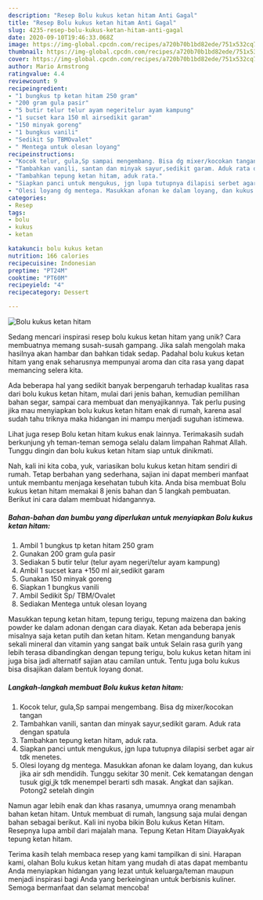 ```yaml
---
description: "Resep Bolu kukus ketan hitam Anti Gagal"
title: "Resep Bolu kukus ketan hitam Anti Gagal"
slug: 4235-resep-bolu-kukus-ketan-hitam-anti-gagal
date: 2020-09-10T19:46:33.068Z
image: https://img-global.cpcdn.com/recipes/a720b70b1bd82ede/751x532cq70/bolu-kukus-ketan-hitam-foto-resep-utama.jpg
thumbnail: https://img-global.cpcdn.com/recipes/a720b70b1bd82ede/751x532cq70/bolu-kukus-ketan-hitam-foto-resep-utama.jpg
cover: https://img-global.cpcdn.com/recipes/a720b70b1bd82ede/751x532cq70/bolu-kukus-ketan-hitam-foto-resep-utama.jpg
author: Mario Armstrong
ratingvalue: 4.4
reviewcount: 9
recipeingredient:
- "1 bungkus tp ketan hitam 250 gram"
- "200 gram gula pasir"
- "5 butir telur telur ayam negeritelur ayam kampung"
- "1 sucset kara 150 ml airsedikit garam"
- "150 minyak goreng"
- "1 bungkus vanili"
- "Sedikit Sp TBMOvalet"
- " Mentega untuk olesan loyang"
recipeinstructions:
- "Kocok telur, gula,Sp sampai mengembang. Bisa dg mixer/kocokan tangan"
- "Tambahkan vanili, santan dan minyak sayur,sedikit garam. Aduk rata dengan spatula"
- "Tambahkan tepung ketan hitam, aduk rata."
- "Siapkan panci untuk mengukus, jgn lupa tutupnya dilapisi serbet agar air tdk menetes."
- "Olesi loyang dg mentega. Masukkan afonan ke dalam loyang, dan kukus jika air sdh mendidih. Tunggu sekitar 30 menit. Cek kematangan dengan tusuk gigi,jk tdk menempel berarti sdh masak. Angkat dan sajikan. Potong2 setelah dingin"
categories:
- Resep
tags:
- bolu
- kukus
- ketan

katakunci: bolu kukus ketan 
nutrition: 166 calories
recipecuisine: Indonesian
preptime: "PT24M"
cooktime: "PT60M"
recipeyield: "4"
recipecategory: Dessert

---
```



![Bolu kukus ketan hitam](https://img-global.cpcdn.com/recipes/a720b70b1bd82ede/751x532cq70/bolu-kukus-ketan-hitam-foto-resep-utama.jpg)

Sedang mencari inspirasi resep bolu kukus ketan hitam yang unik? Cara membuatnya memang susah-susah gampang. Jika salah mengolah maka hasilnya akan hambar dan bahkan tidak sedap. Padahal bolu kukus ketan hitam yang enak seharusnya mempunyai aroma dan cita rasa yang dapat memancing selera kita.

Ada beberapa hal yang sedikit banyak berpengaruh terhadap kualitas rasa dari bolu kukus ketan hitam, mulai dari jenis bahan, kemudian pemilihan bahan segar, sampai cara membuat dan menyajikannya. Tak perlu pusing jika mau menyiapkan bolu kukus ketan hitam enak di rumah, karena asal sudah tahu triknya maka hidangan ini mampu menjadi suguhan istimewa.

Lihat juga resep Bolu ketan hitam kukus enak lainnya. Terimakasih sudah berkunjung yh teman-teman semoga selalu dalam limpahan Rahmat Allah. Tunggu dingin dan bolu kukus ketan hitam siap untuk dinikmati.


Nah, kali ini kita coba, yuk, variasikan bolu kukus ketan hitam sendiri di rumah. Tetap berbahan yang sederhana, sajian ini dapat memberi manfaat untuk membantu menjaga kesehatan tubuh kita. Anda bisa membuat Bolu kukus ketan hitam memakai 8 jenis bahan dan 5 langkah pembuatan. Berikut ini cara dalam membuat hidangannya.

<!--inarticleads1-->

##### Bahan-bahan dan bumbu yang diperlukan untuk menyiapkan Bolu kukus ketan hitam:

1. Ambil 1 bungkus tp ketan hitam 250 gram
1. Gunakan 200 gram gula pasir
1. Sediakan 5 butir telur (telur ayam negeri/telur ayam kampung)
1. Ambil 1 sucset kara +150 ml air,sedikit garam
1. Gunakan 150 minyak goreng
1. Siapkan 1 bungkus vanili
1. Ambil Sedikit Sp/ TBM/Ovalet
1. Sediakan  Mentega untuk olesan loyang


Masukkan tepung ketan hitam, tepung terigu, tepung maizena dan baking powder ke dalam adonan dengan cara diayak. Ketan ada beberapa jenis misalnya saja ketan putih dan ketan hitam. Ketan mengandung banyak sekali mineral dan vitamin yang sangat baik untuk Selain rasa gurih yang lebih terasa dibandingkan dengan tepung terigu, bolu kukus ketan hitam ini juga bisa jadi alternatif sajian atau camilan untuk. Tentu juga bolu kukus bisa disajikan dalam bentuk loyang donat. 

<!--inarticleads2-->

##### Langkah-langkah membuat Bolu kukus ketan hitam:

1. Kocok telur, gula,Sp sampai mengembang. Bisa dg mixer/kocokan tangan
1. Tambahkan vanili, santan dan minyak sayur,sedikit garam. Aduk rata dengan spatula
1. Tambahkan tepung ketan hitam, aduk rata.
1. Siapkan panci untuk mengukus, jgn lupa tutupnya dilapisi serbet agar air tdk menetes.
1. Olesi loyang dg mentega. Masukkan afonan ke dalam loyang, dan kukus jika air sdh mendidih. Tunggu sekitar 30 menit. Cek kematangan dengan tusuk gigi,jk tdk menempel berarti sdh masak. Angkat dan sajikan. Potong2 setelah dingin


Namun agar lebih enak dan khas rasanya, umumnya orang menambah bahan ketan hitam. Untuk membuat di rumah, langsung saja mulai dengan bahan sebagai berikut. Kali ini nyoba bikin Bolu kukus Ketan Hitam. Resepnya lupa ambil dari majalah mana. Tepung Ketan Hitam DiayakAyak tepung ketan hitam. 

Terima kasih telah membaca resep yang kami tampilkan di sini. Harapan kami, olahan Bolu kukus ketan hitam yang mudah di atas dapat membantu Anda menyiapkan hidangan yang lezat untuk keluarga/teman maupun menjadi inspirasi bagi Anda yang berkeinginan untuk berbisnis kuliner. Semoga bermanfaat dan selamat mencoba!
